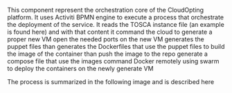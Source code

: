 This component represent the orchestration core of the CloudOpting platform.
It uses Activiti BPMN engine to execute a process that orchestrate the deployment of the service.
It reads the TOSCA instance file (an example is found here) and with that content it
command the cloud to generate a proper new VM
open the needed ports on the new VM
generates the puppet files 
than generates the Dockerfiles that use the puppet files to build the image of the container
than push the image to the repo
generate a compose file that use the images
command Docker remotely using swarm to deploy the containers on the newly generate VM

The process is summarized in the following image and is described here